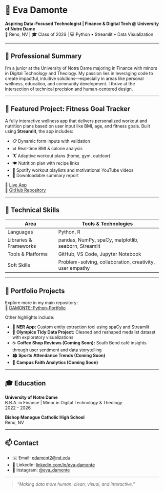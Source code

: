 # 👋 Eva Damonte  
**Aspiring Data-Focused Technologist | Finance & Digital Tech @ University of Notre Dame**  
📍 Reno, NV | 🎓 Class of 2026 | 💻 Python • Streamlit • Data Visualization

---

## 💼 Professional Summary

I’m a junior at the University of Notre Dame majoring in Finance with minors in Digital Technology and Theology. My passion lies in leveraging code to create impactful, intuitive solutions—especially in areas like personal wellness, education, and community development. I thrive at the intersection of technical precision and human-centered design.

---

## 💪 Featured Project: Fitness Goal Tracker

A fully interactive wellness app that delivers personalized workout and nutrition plans based on user input like BMI, age, and fitness goals. Built using **Streamlit**, the app includes:

- 📋 Dynamic form inputs with validation  
- 📊 Real-time BMI & calorie analysis  
- 🏋️ Adaptive workout plans (home, gym, outdoor)  
- 🍽️ Nutrition plan with recipe links  
- 🎵 Spotify workout playlists and motivational YouTube videos  
- 📄 Downloadable summary report  

🔗 [Live App](https://evadamonte-ofqmom4cvvps7fdhkyfvgn.streamlit.app/)  
📁 [GitHub Repository](https://github.com/evadamonte/DAMONTE-Python-Portfolio/tree/main/StreamlitAppFinal)

---

## 🧠 Technical Skills

| Area                 | Tools & Technologies                                         |
|----------------------|--------------------------------------------------------------|
| Languages            | Python, R                                                    |
| Libraries & Frameworks | pandas, NumPy, spaCy, matplotlib, seaborn, Streamlit        |
| Tools & Platforms    | GitHub, VS Code, Jupyter Notebook                            |
| Soft Skills          | Problem-solving, collaboration, creativity, user empathy     |

---

## 📂 Portfolio Projects

Explore more in my main repository:  
📁 [DAMONTE-Python-Portfolio](https://github.com/evadamonte/DAMONTE-Python-Portfolio)

Other highlights include:

- 🧠 **NER App:** Custom entity extraction tool using spaCy and Streamlit  
- 🧼 **Olympics Tidy Data Project:** Cleaned and reshaped medalist dataset with exploratory visualizations  
- ☕ **Coffee Shop Reviews (Coming Soon):** South Bend café insights through user sentiment and data storytelling  
- 🏟️ **Sports Attendance Trends (Coming Soon)**  
- 🙏 **Campus Faith Analytics (Coming Soon)**

---

## 🎓 Education

**University of Notre Dame**  
B.B.A. in Finance | Minor in Digital Technology & Theology  
2022 – 2026

**Bishop Manogue Catholic High School**  
Reno, NV

---

## 📫 Contact

- ✉️ Email: [edamont2@nd.edu](mailto:edamont2@nd.edu)  
- 🔗 LinkedIn: [linkedin.com/in/eva-damonte](https://www.linkedin.com/in/eva-damonte)  
- 📸 Instagram: [@eva_damonte](https://www.instagram.com/eva_damonte)

---

> *“Making data more human: clean, visual, and interactive.”*

